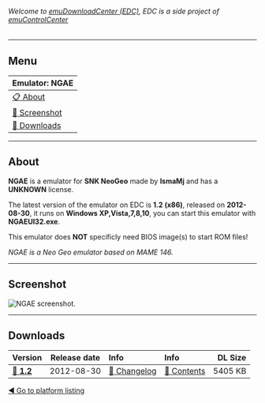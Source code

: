 ###### Welcome to [emuDownloadCenter (EDC)](https://github.com/PhoenixInteractiveNL/emuDownloadCenter/wiki/), EDC is a side project of [emuControlCenter](https://github.com/PhoenixInteractiveNL/emuControlCenter/wiki/)
***
## Menu
| **Emulator: NGAE** |
|:---------|
| [:clipboard: About](#about) |
| [:sunrise: Screenshot](#screenshot) |
| [:floppy_disk: Downloads](#downloads) |
***
## About
**NGAE** is a emulator for **SNK NeoGeo** made by **IsmaMj** and has a **UNKNOWN** license.

The latest version of the emulator on EDC is **1.2 (x86)**, released on **2012-08-30**, it runs on **Windows XP,Vista,7,8,10**, you can start this emulator with **NGAEUI32.exe**.

This emulator does **NOT** specificly need BIOS image(s) to start ROM files!

_NGAE is a Neo Geo emulator based on MAME 146._
***
## Screenshot
![](https://raw.githubusercontent.com/PhoenixInteractiveNL/emuDownloadCenter/master/hooks/ngae/screen.jpg "NGAE screenshot.")
***
## Downloads
| Version  | Release date  | Info       | Info       | DL Size    |
|:---------|:-------------:|:-----------|:-----------|-----------:|
| [:floppy_disk: **1.2**](https://github.com/PhoenixInteractiveNL/edc-repo0004/raw/master/ngae/1.2.7z) | 2012-08-30 | [:page_facing_up: Changelog](https://github.com/PhoenixInteractiveNL/edc-repo0004/blob/master/ngae/1.2_changelog.txt) | [:mag_right: Contents](https://github.com/PhoenixInteractiveNL/edc-repo0004/blob/master/ngae/1.2_contents.txt) | 5405 KB |

[:arrow_backward: Go to platform listing](https://github.com/PhoenixInteractiveNL/emuDownloadCenter/wiki/EDC-Platform-List)
